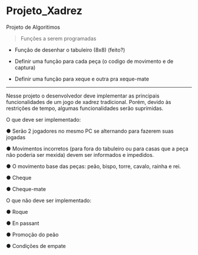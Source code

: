 # Projeto_Xadrez
 Projeto de Algoritimos

>Funções a serem programadas

- Função de desenhar o tabuleiro (8x8) (feito?)

- Definir uma função para cada peça (o codigo de movimento e de captura)

- Definir uma função para xeque e outra pra xeque-mate
 
-----------------------------------------------------------------------------------
Nesse projeto o desenvolvedor deve implementar as principais funcionalidades de um jogo
de xadrez tradicional. Porém, devido às restrições de tempo, algumas funcionalidades serão
suprimidas.

O que deve ser implementado:

● Serão 2 jogadores no mesmo PC se alternando para fazerem suas jogadas

● Movimentos incorretos (para fora do tabuleiro ou para casas que a peça não poderia
ser mexida) devem ser informados e impedidos.

● O movimento base das peças: peão, bispo, torre, cavalo, rainha e rei.

● Cheque

● Cheque-mate

O que não deve ser implementado:

● Roque

● En passant

● Promoção do peão

● Condições de empate